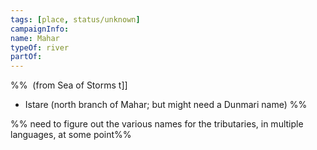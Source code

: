 ```yaml
---
tags: [place, status/unknown]
campaignInfo:
name: Mahar
typeOf: river
partOf:
---
```

%%  (from Sea of Storms t[](~Eastern%20Mountains~.md)]]  
* Istare (north branch of Mahar; but might need a Dunmari name) %%

%% need to figure out the various names for the tributaries, in multiple languages, at some point%%